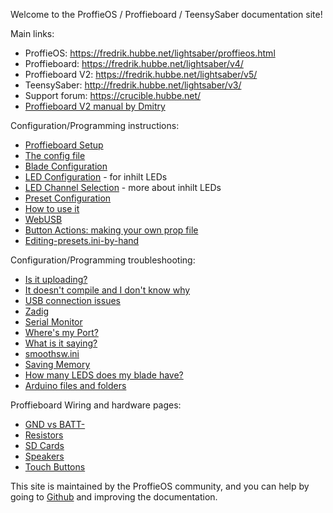 Welcome to the ProffieOS / Proffieboard / TeensySaber documentation site!

Main links:
* ProffieOS: https://fredrik.hubbe.net/lightsaber/proffieos.html
* Proffieboard: https://fredrik.hubbe.net/lightsaber/v4/
* Proffieboard V2: https://fredrik.hubbe.net/lightsaber/v5/
* TeensySaber: http://fredrik.hubbe.net/lightsaber/v3/
* Support forum: https://crucible.hubbe.net/
* [Proffieboard V2 manual by Dmitry](https://drive.google.com/file/d/1vn9vRk-CNZSUHL4xm_hHwS6UgkfKXdO2/view)

Configuration/Programming instructions:
* [Proffieboard Setup](proffieboard-setup.md)
* [The config file](config/the-config-file.md)
* [Blade Configuration](config/blades/blade-configuration.md)
* [LED Configuration](config/blades/led-configuration.md) - for inhilt LEDs
* [LED Channel Selection](config/blades/led-channel-selection.md) - more about inhilt LEDs
* [Preset Configuration](config/preset-configuration.md)
* [How to use it](howto/how-to-use-it.md)
* [WebUSB](webusb.md)
* [Button Actions: making your own prop file](howto/making-your-own-prop-file.md)
* [Editing-presets.ini-by-hand](howto/editing-presets.ini-by-hand.md)

Configuration/Programming troubleshooting:
* [Is it uploading?](troubleshooting/is-it-uploading.md)
* [It doesn't compile and I don't know why](troubleshooting/it-doesn't-compile-and-i-don't-know-why.md)
* [USB connection issues](troubleshooting/usb-connection-issues.md)
* [Zadig](zadig.md)
* [Serial Monitor](serial-monitor.md)
* [Where's my Port?](troubleshooting/wheres-my-port.md)
* [What is it saying?](troubleshooting/what-is-it-saying.md)
* [smoothsw.ini](smoothsw.ini.md)
* [Saving Memory](saving-memory.md)
* [How many LEDS does my blade have?](howto/how-many-leds-does-my-blade-have.md)
* [Arduino files and folders](troubleshooting/files-and-folder-structure.html)

Proffieboard Wiring and hardware pages:
* [GND vs BATT-](hardware/gnd-vs-batt.md)
* [Resistors](hardware/resistors.md)
* [SD Cards](hardware/sd-cards.md)
* [Speakers](hardware/speakers.md)
* [Touch Buttons](hardware/touch-buttons.md)

This site is maintained by the ProffieOS community, and you can help by
going to [Github](https://github.com/profezzorn/ProffieOSDocs) and improving
the documentation.
